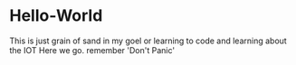 # Hello-World

This is just grain of sand in my goel or learning to code and learning about the IOT
Here we go.  remember 'Don't Panic'
